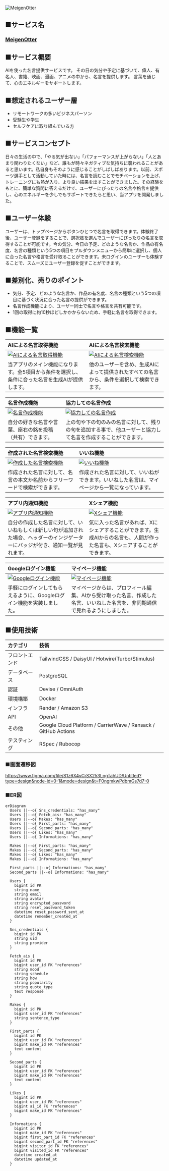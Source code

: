 ![MeigenOtter](./app/public/MOtop.PNG)
## ■サービス名
### [MeigenOtter](https://meigenotter.com/)

## ■サービス概要
AIを使った名言提供サービスです。
その日の気分や予定に基づいて、偉人、有名人、書籍、映画、漫画、アニメの中から、名言を提供します。
言葉を通じて、心のエネルギーをサポートします。

## ■想定されるユーザー層
- リモートワークの多いビジネスパーソン
- 受験生や学生
- セルフケアに取り組んでいる方

## ■サービスコンセプト
日々の生活の中で、「やる気が出ない」「パフォーマンスが上がらない」「人とあまり関わりたくない」など、誰もが時々ネガティブな気持ちに襲われることがあると思います。私自身もそのように感じることがしばしばあります。以前、スポーツ選手として活動していた時には、名言を読むことでモチベーションを上げ、トレーニングにも熱が入り、より良い結果を出すことができました。その経験をもとに、簡単な質問に答えるだけで、ユーザーにぴったりの名言や格言を提供し、心のエネルギーを少しでもサポートできたらと思い、当アプリを開発しました。

## ■ユーザー体験
ユーザーは、トップページからボタンひとつで名言を取得できます。体験終了後、ユーザー登録をすることで、選択肢を選んでユーザーにぴったりの名言を取得することが可能です。今の気分、今日の予定、どのような名言か、作品の有名度、名言の種類という5つの項目をプルダウンメニューから簡単に選択し、個人に合った名言や格言を受け取ることができます。未ログインのユーザーも体験することで、スムーズにユーザー登録を促すことができます。

## ■差別化、売りのポイント
- 気分、予定、どのような名言か、作品の有名度、名言の種類という5つの項目に基づく状況に合った名言の提供ができます。
- 名言作成機能により、ユーザー同士で名言や格言を共有可能です。
- 1回の取得に約10秒ほどしかかからないため、手軽に名言を取得できます。
  
## ■機能一覧
|AIによる名言取得機能|AIによる名言検索機能|
|:-------------|:-------------|
|[![AIによる名言取得機能](https://i.gyazo.com/2c7b29d57e06a0f4071503a8dddd2d5a.gif)](https://gyazo.com/2c7b29d57e06a0f4071503a8dddd2d5a)|[![AIによる名言検索機能](https://i.gyazo.com/1215c95b1d6d30f5fc031a9b3d033934.gif)](https://gyazo.com/https://gyazo.com/1215c95b1d6d30f5fc031a9b3d033934)|
|当アプリのメイン機能になります。全5項目から条件を選択し、条件に合った名言を生成AIが提供します。|他のユーザーを含め、生成AIによって提供されたすべての名言から、条件を選択して検索できます。|

|名言作成機能|協力しての名言作成|
|:-------------|:-------------|
|[![名言作成機能](https://i.gyazo.com/55be691636d7bdf32f053ef2900d6225.gif)](https://gyazo.com/55be691636d7bdf32f053ef2900d6225)|[![協力しての名言作成](https://i.gyazo.com/3ea25ea55ce5e0c3ac95fee78ba42731.gif)](https://gyazo.com/3ea25ea55ce5e0c3ac95fee78ba42731)|
|自分の好きな名言や言葉、座右の銘を投稿（共有）できます。|上の句や下の句のみの名言に対して、残りの句を追加する事で、他ユーザーと協力して名言を作成することができます。|

|作成された名言検索機能|いいね機能|
|:-------------|:-------------|
|[![作成した名言検索機能](https://i.gyazo.com/81338796ca01d2b58bebbcb1ee49ac0e.gif)](https://gyazo.com/81338796ca01d2b58bebbcb1ee49ac0e)|[![いいね機能](https://i.gyazo.com/3e65bce52c3fadfe79c7719303ea2de8.gif)](https://gyazo.com/3e65bce52c3fadfe79c7719303ea2de8)|
|作成された名言に対して、名言の本文か名前からフリーワードで検索ができます。|作成された名言に対して、いいねができます。いいねした名言は、マイページから一覧になっています。|

|アプリ内通知機能|Xシェア機能|
|:-------------|:-------------|
|[![アプリ内通知機能](https://i.gyazo.com/3f77a441985daf50ce1e214b6e7098cd.gif)](https://gyazo.com/3f77a441985daf50ce1e214b6e7098cd)|[![Xシェア機能](https://i.gyazo.com/d884b707b00b1337993f9bb45504d23d.gif)](https://gyazo.com/d884b707b00b1337993f9bb45504d23d)|
|自分の作成した名言に対して、いいねもしくは新しい句が追加された場合、ヘッダーのインジゲーターにバッジが付き、通知一覧が見れます。|気に入った名言があれば、Xにシェアすることができます。生成AIからの名言も、人間が作った名言も、Xシェアすることができます。|

|Googleログイン機能|マイページ機能|
|:-------------|:-------------|
|[![Googleログイン機能](https://i.gyazo.com/889defdf968eec060ede2d6bb9dcce15.gif)](https://gyazo.com/889defdf968eec060ede2d6bb9dcce15)|[![マイページ機能](https://i.gyazo.com/e44ba7d651f39394d0cf578758c1f91c.gif)](https://gyazo.com/e44ba7d651f39394d0cf578758c1f91c)|
|手軽にログインしてもらえるように、Googleログイン機能を実装しました。|マイページからは、プロフィール編集、AIから受け取った名言、作成した名言、いいねした名言を、非同期通信で見れるようにしました。|


## ■使用技術
|カテゴリ|技術|
|:-------------|:------------|
|フロントエンド|TailwindCSS / DaisyUI / Hotwire(Turbo/Stimulus)|う
|データベース|PostgreSQL|
|認証|Devise / OmniAuth|
|環境構築|Docker|
|インフラ|Render / Amazon S3|
|API|OpenAI|
|その他|Google Cloud Platform / CarrierWave / Ransack / GitHub Actions |
|テスティング|RSpec / Rubocop|

### ■画面遷移図
https://www.figma.com/file/S1z6X4vCrSX253LngTahUD/Untitled?type=design&node-id=0-1&mode=design&t=F0ngmkwPdbmGs7d7-0

### ■ER図
```mermaid
erDiagram
  Users ||--o{ Sns_credentials: "has_many"
  Users ||--o{ Fetch_ais: "has_many"
  Users ||--o{ Makes: "has_many"
  Users ||--o{ First_parts: "has_many"
  Users ||--o{ Second_parts: "has_many"
  Users ||--o{ Likes: "has_many"
  Users ||--o{ Informations: "has_many"
  
  Makes ||--o{ First_parts: "has_many"
  Makes ||--o{ Second_parts: "has_many"
  Makes ||--o{ Likes: "has_many"
  Makes ||--o{ Informations: "has_many"

  First_parts ||--o{ Informations: "has_many"
  Second_parts ||--o{ Informations: "has_many"
  
  Users {
    bigint id PK
    string name
    string email
    string avatar
    string encrypted_password
    string reset_password_token
    datetime reset_password_sent_at
    datetime remember_created_at
  }

  Sns_credentials {
    bigint id PK
    string uid
    string provider
  }

  Fetch_ais {
    bigint id PK
    bigint user_id FK "references"
    string mood
    string schedule
    string how
    string popularity
    string quote_type
    text response
  }

  Makes {
    bigint id PK
    bigint user_id FK "references"
    string sentence_type
  }

  First_parts {
    bigint id PK
    bigint user_id FK "references"
    bigint make_id FK "references"
    text content
  }

  Second_parts {
    bigint id PK
    bigint user_id FK "references"
    bigint make_id FK "references"
    text content
  }

  Likes {
    bigint id PK
    bigint user_id FK "references"
    bigint ai_id FK "references"
    bigint make_id FK "references"
  }

  Informations {
    bigint id PK
    bigint make_id FK "references"
    bigint first_part_id FK "references"
    bigint second_part_id FK "references"
    bigint visitor_id FK "references"
    bigint visited_id FK "references"
    datetime created_at
    datetime updated_at
  }
```